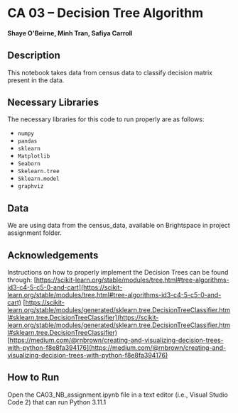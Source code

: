 # CA 03 – Decision Tree Algorithm
#### Shaye O'Beirne, Minh Tran, Safiya Carroll

## Description

This notebook takes data from census data to classify decision matrix present in the data.

## Necessary Libraries

The necessary libraries for this code to run properly are as follows:

* `numpy`
* `pandas`
* `sklearn`
* `Matplotlib`
* `Seaborn`
* `Skelearn.tree`
* `Sklearn.model`
* `graphviz`


## Data

We are using data from the census_data, available on Brightspace in project assignment folder.

## Acknowledgements

Instructions on how to properly implement the Decision Trees can be found through: 
[https://scikit-learn.org/stable/modules/tree.html#tree-algorithms-id3-c4-5-c5-0-and-cart](https://scikit-learn.org/stable/modules/tree.html#tree-algorithms-id3-c4-5-c5-0-and-cart)
[https://scikit-learn.org/stable/modules/generated/sklearn.tree.DecisionTreeClassifier.html#sklearn.tree.DecisionTreeClassifier](https://scikit-learn.org/stable/modules/generated/sklearn.tree.DecisionTreeClassifier.html#sklearn.tree.DecisionTreeClassifier)
[https://medium.com/@rnbrown/creating-and-visualizing-decision-trees-with-python-f8e8fa394176](https://medium.com/@rnbrown/creating-and-visualizing-decision-trees-with-python-f8e8fa394176)


## How to Run

Open the CA03_NB_assignment.ipynb file in a text editor (i.e., Visual Studio Code 2) that can run Python 3.11.1

